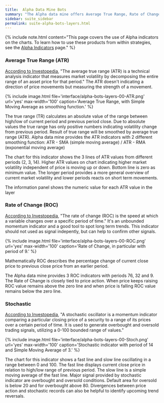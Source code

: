 ```yaml
---
title:  Alpha Data Mine Bots
summary: "The Alpha data mine offers Average True Range, Rate of Change, Stochastic indicators"
sidebar: suite_sidebar
permalink: suite-alpha-bots-layers.html
---
```


{% include note.html content="This page covers the use of Alpha indicators on the charts. To learn how to use these products from within strategies, see the [Alpha Indicators](suite-alpha-indicators.html) page." %}

### Average True Range (ATR)

<a href="https://www.investopedia.com/terms/a/atr.asp" rel="nofollow" rel="noopener" target="_blank">According to Investopedia</a>, "The average true range (ATR) is a technical analysis indicator that measures market volatility by decomposing the entire range of an asset price for that period." The ATR doesn't indicating a direction of price movements but measuring the strength of a movement.

{% include image.html file='interface/alpha-bots-layers-00-ATR.png' url='yes' max-width='100' caption='Average True Range, with Simple Moving Average as smoothing function.' %}

The true range (TR) calculates an absolute value of the range between high/low of current period and previous period close. Due to absolute values the true range has only positive numbers indicating volatility change from previous period. Result of true range will be smoothed by average true range (ATR). Alpha data mine provides the ATR indicators with 2 different smoothing function: ATR - SMA (simple moving average) / ATR - RMA (exponential moving average)

The chart for this indicator shows the 3 lines of ATR values from different periods (2, 3, 14). Higher ATR values on chart indicating higher market volatility independent of price is moving up or down. Bottom line is zero as minimum value. The longer period provides a more general overview of current market volatility and lower periods reacts on short term movements.

The information panel shows the numeric value for each ATR value in the layer

### Rate of Change (ROC)

<a href="https://www.investopedia.com/terms/r/rateofchange.asp" rel="nofollow" rel="noopener" target="_blank">According to Investopedia</a>, "The rate of change (ROC) is the speed at which a variable changes over a specific period of time." It's an unbounded momentum indicator and a good tool to spot long term trends. This indicator should not used as signal indepently, but can help to confirm other signals.

{% include image.html file='interface/alpha-bots-layers-00-ROC.png' url='yes' max-width='100' caption='Rate of Change, in particular with period of 9.' %}

Mathematically ROC describes the percentage change of current close price to previous close price from an earlier period. 

The Alpha data mine provides 3 ROC indicators with periods 76, 32 and 9. The Rate of Change is closely tied to price action. When price keeps raising ROC value remains above the zero line and when price is falling ROC value remains below the zero line.

### Stochastic

<a href="https://https://www.investopedia.com/terms/s/stochasticoscillator.asp" rel="nofollow" rel="noopener" target="_blank">According to Investopedia</a>, "A stochastic oscillator is a momentum indicator comparing a particular closing price of a security to a range of its prices over a certain period of time. It is used to generate overbought and oversold trading signals, utilizing a 0-100 bounded range of values."

{% include image.html file='interface/alpha-bots-layers-00-Stoch.png' url='yes' max-width='100' caption='Stochastic indicator with period of 14 and Simple Moving Average of 3.' %}

The chart for this indicator shows a fast line and slow line oscillating in a range between 0 and 100. The fast line displays current close price in relation to high/low range of previous period. The slow line is a simple moving average of the fast line. Major signal provided by stochastic indicator are overbought and oversold conditions. Default area for oversold is below 20 and for overbought above 80. Divergences between price action and stochastic records can also be helpful to identify upcoming trend reversals.


